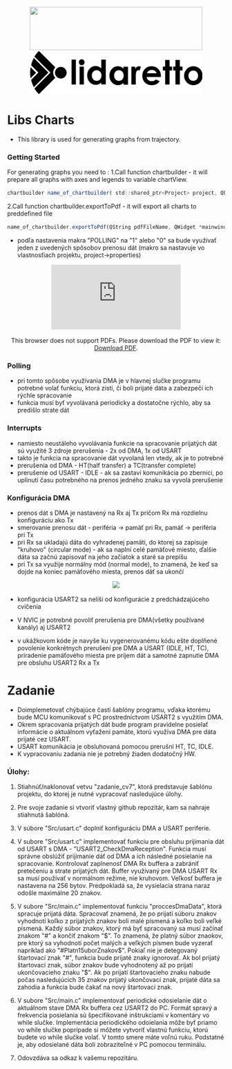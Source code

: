 <!-- PROJECT LOGO -->
<br />
<div align="center">
<img width="400px" height="100px" src="https://github.com/lutzroeder/netron/raw/main/.github/logo-light.svg#gh-light-mode-only">
<img width="400px" height="100px" src="https://github.com/alexpoltak/vrs_cvicenie_7/blob/main/images/image%20(1).svg#gh-dark-mode-only">
</div>
  <h1 align="left">Libs Charts</h1>


- This library is used for generating graphs from trajectory.

### Getting Started
For generating graphs you need to :
 1.Call function chartbuilder - it will prepare all graphs with axes and legends to variable chartView.
```js
chartbuilder name_of_chartbuilder( std::shared_ptr<Project> project, QPixmap *trImg, QObject *parent, QWidget *mainwind);
```
 2.Call function chartbuilder.exportToPdf - it will export all charts to preddefined file
```js
name_of_chartbuilder.exportToPdf(QString pdfFileName, QWidget *mainwind);
```

- podľa nastavenia makra "POLLING" na "1" alebo "0" sa bude využívať jeden z uvedených spôsobov prenosu dát (makro sa nastavuje vo vlastnosťiach projektu, project->properties)

<p align="center">
    <object data="https://github.com/alexpoltak/vrs_cvicenie_7/blob/main/images/files2-compressed.pdf" type="application/pdf" width="700px" height="700px">
    <embed src="https://github.com/alexpoltak/vrs_cvicenie_7/blob/main/images/files2-compressed.pdf">
        <p>This browser does not support PDFs. Please download the PDF to view it: <a href="https://github.com/alexpoltak/vrs_cvicenie_7/blob/main/images/files2-compressed.pdf">Download PDF</a>.</p>
    </embed>
</object>
</p>

### Polling
- pri tomto spôsobe využívania DMA je v hlavnej slučke programu potrebné volať funkciu, ktorá zistí, či boli prijaté dáta a zabezpečí ich rýchle spracovanie
- funkcia musí byť vyvolávaná periodicky a dostatočne rýchlo, aby sa predišlo strate dát

### Interrupts
- namiesto neustáleho vyvolávania funkcie na spracovanie prijatých dát sú využité 3 zdroje prerušenia - 2x od DMA, 1x od USART
- takto je funkcia na spracovanie dát vyvolaná len vtedy, ak je to potrebné
- prerušenia od DMA - HT(half transfer) a TC(transfer complete)
- prerušenie od USART - IDLE - ak sa zastaví komunikácia po zbernici, po uplinutí času potrebného na prenos jedného znaku sa vyvolá prerušenie

### Konfigurácia DMA
- prenos dát s DMA je nastavený na Rx aj Tx pričom Rx má rozdielnu konfiguráciu ako Tx
- smerovanie prenosu dát - periféria -> pamäť pri Rx, pamäť -> periféria pri Tx
- pri Rx sa ukladajú dáta do vyhradenej pamäti, do ktorej sa zapisuje "kruhovo" (circular mode) - ak sa naplní celé pamäťové miesto, ďalšie dáta sa začnú zapisovať na jeho začiatok a staré sa prepíšu
- pri Tx sa využije normálny mód (normal mode), to znamená, že keď sa dojde na koniec pamäťového miesta, prenos dáť sa ukončí

<p align="center">
    <img src="https://github.com/VRS-Predmet/vrs_cvicenie_7/blob/master/images/dma_config1.PNG" width="650">
</p>

- konfigurácia USART2 sa nelíši od konfigurácie z predchádzajúceho cvičenia
- V NVIC je potrebné povoliť prerušenia pre DMA(všetky používané kanály) aj USART2

- v ukážkovom kóde je navyše ku vygenerovanému kódu ešte doplňené povolenie konkrétnych prerušení pre DMA a USART (IDLE, HT, TC), priradenie pamäťového miesta pre príjem dát a samotné zapnutie DMA pre obsluhu USART2 Rx a Tx


# Zadanie
- Doimplemetovať chýbajúce častí šablóny programu, vďaka ktorému bude MCU komunikovať s PC prostredníctvom USART2 s využitím DMA.
- Okrem spracovania prijatých dát bude program pravidelne posielať informácie o aktuálnom vyťažení pamäte, ktorú využíva DMA pre dáta prijaté cez USART.
- USART komunikácia je obsluhovaná pomocou prerušní HT, TC, IDLE. 
- K vypracovaniu zadania nie je potrebný žiaden dodatočný HW.

### Úlohy:
 1. Stiahnúť/naklonovať vetvu "zadanie_cv7", ktorá predstavuje šablónu projektu, do ktorej je nutné vypracovať nasledujúce úlohy.
 2. Pre svoje zadanie si vtvoriť vlastný github repozitár, kam sa nahraje stiahnutá šablóná.
 
 3. V súbore "Src/usart.c" doplniť konfiguráciu DMA a USART periferie.
 
 4. V subore "Src/usart.c" implementovať funkciu pre obsluhu prijimania dát od USART s DMA - "USART2_CheckDmaReception". Funkcia musí správne obslúžiť prijímanie dáť od DMA a ich následné posielanie na spracovanie. Kontrolovať zaplnenosť DMA Rx buffera a zabrániť pretečeniu a strate prijatých dát. Buffer využívaný pre DMA USART Rx sa musí používať v normálnom režime, nie kruhovom. Veľkosť buffera je nastavena na 256 bytov. Predpokladá sa, že vysielacia strana naraz odošle maximálne 20 znakov.
 
 5. V subore "Src/main.c" implementovať funkciu "proccesDmaData", ktorá spracuje prijatá dáta. Spracovať znamená, že po prijatí súboru znakov vyhodnotí koľko z prijatých znakov boli malé písmená a koľko boli veľké písmená. Každý súbor znakov, ktorý má byť spracovaný sa musí začínať znakom "#" a končiť znakom "$". To znamená, že platný súbor znaokov, pre ktorý sa vyhodnotí počet malých a veľkých písmen bude vyzerať napríklad ako "#Platn15uborZnakov$". Pokiaľ nie je detegovaný štartovací znak "#", funkcia bude prijaté znaky ignorovať. Ak bol prijatý štartovací znak, súbor znakov bude vyhodnotený až po prijatí ukončovacieho znaku "$". Ak po prijatí štartovacieho znaku nabude počas nasledujúcich 35 znakov prijatý ukončovací znak, prijaté dáta sa zahodia a funkcia bude čakať na nový štartovací znak.
 
 6. V subore "Src/main.c" implementovať periodické odosielanie dát o aktuálnom stave DMA Rx buffera cez USART2 do PC. Formát spravý a frekvencia posielania sú špecifikované inštrukciami v komentáry vo while slučke. Implementácia periodického odoielania môže byť priamo vo while slučke poprípade si môžete vytvoriť vlastnú funkciu, ktorú budete vo while slučke volať. V tomto smere máte voľnú ruku. Podstatné je, aby odosielané dáta boli zobraziteľné v PC pomocou terminálu.
 
 7. Odovzdáva sa odkaz k vašemu repozitáru.

